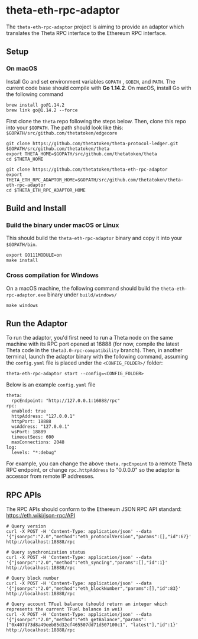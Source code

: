 # theta-eth-rpc-adaptor

The `theta-eth-rpc-adaptor` project is aiming to provide an adaptor which translates the Theta RPC interface to the Ethereum RPC interface.

## Setup

### On macOS

Install Go and set environment variables `GOPATH` , `GOBIN`, and `PATH`. The current code base should compile with **Go 1.14.2**. On macOS, install Go with the following command

```
brew install go@1.14.2
brew link go@1.14.2 --force
```

First clone the `theta` repo following the steps below. Then, clone this repo into your `$GOPATH`. The path should look like this: `$GOPATH/src/github.com/thetatoken/edgecore`

```
git clone https://github.com/thetatoken/theta-protocol-ledger.git $GOPATH/src/github.com/thetatoken/theta
export THETA_HOME=$GOPATH/src/github.com/thetatoken/theta
cd $THETA_HOME

git clone https://github.com/thetatoken/theta-eth-rpc-adaptor
export THETA_ETH_RPC_ADAPTOR_HOME=$GOPATH/src/github.com/thetatoken/theta-eth-rpc-adaptor
cd $THETA_ETH_RPC_ADAPTOR_HOME
```

## Build and Install

### Build the binary under macOS or Linux
This should build the `theta-eth-rpc-adaptor` binary and copy it into your `$GOPATH/bin`.

```
export GO111MODULE=on
make install
```

### Cross compilation for Windows
On a macOS machine, the following command should build the `theta-eth-rpc-adaptor.exe` binary under `build/windows/`

```
make windows
```

## Run the Adaptor

To run the adaptor, you'd first need to run a Theta node on the same machine with its RPC port opened at 16888 (for now, compile the latest Theta code in the `theta3.0-rpc-compatibility` branch). Then, in another terminal, launch the adaptor binary with the following command, assuming the `config.yaml` file is placed under the `<CONFIG_FOLDER>/` folder:

```
theta-eth-rpc-adaptor start --config=<CONFIG_FOLDER>
```

Below is an example `config.yaml` file

```
theta:
  rpcEndpoint: "http://127.0.0.1:16888/rpc"
rpc:
  enabled: true
  httpAddress: "127.0.0.1"
  httpPort: 18888
  wsAddress: "127.0.0.1"
  wsPort: 18889
  timeoutSecs: 600 
  maxConnections: 2048
log:
  levels: "*:debug"
```

For example, you can change the above `theta.rpcEnpoint` to a remote Theta RPC endpoint, or change `rpc.httpAddress` to "0.0.0.0" so the adaptor is accessor from remote IP addresses.

## RPC APIs

The RPC APIs should conform to the Ethereum JSON RPC API standard: https://eth.wiki/json-rpc/API

```
# Query version
curl -X POST -H 'Content-Type: application/json' --data '{"jsonrpc":"2.0","method":"eth_protocolVersion","params":[],"id":67}' http://localhost:18888/rpc

# Query synchronization status
curl -X POST -H 'Content-Type: application/json' --data '{"jsonrpc":"2.0","method":"eth_syncing","params":[],"id":1}' http://localhost:18888/rpc

# Query block number
curl -X POST -H 'Content-Type: application/json' --data '{"jsonrpc":"2.0","method":"eth_blockNumber","params":[],"id":83}' http://localhost:18888/rpc

# Query account TFuel balance (should return an integer which represents the current TFuel balance in wei)
curl -X POST -H 'Content-Type: application/json' --data '{"jsonrpc":"2.0","method":"eth_getBalance","params":["0x407d73d8a49eeb85d32cf465507dd71d507100c1", "latest"],"id":1}' http://localhost:18888/rpc
```
